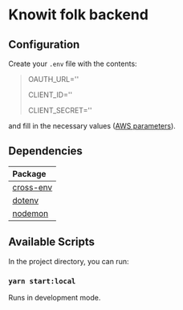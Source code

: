 # Knowit folk backend

## Configuration

Create your `.env` file with the contents:

> OAUTH_URL=''
>
> CLIENT_ID=''
>
> CLIENT_SECRET=''

and fill in the necessary values ([AWS parameters](https://console.aws.amazon.com/systems-manager/parameters/)).

## Dependencies

| Package |
|:-|
| [cross-env](https://www.npmjs.com/package/cross-env) |
| [dotenv](https://www.npmjs.com/package/dotenv) |
| [nodemon](https://www.npmjs.com/package/nodemon) |

## Available Scripts

In the project directory, you can run:

### `yarn start:local`

Runs in development mode.

